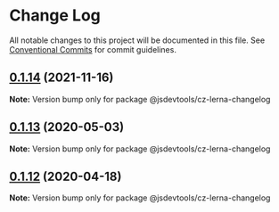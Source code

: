 # Change Log

All notable changes to this project will be documented in this file.
See [Conventional Commits](https://conventionalcommits.org) for commit guidelines.

## [0.1.14](https://github.com/jsdevtools/jsdevtools/compare/@jsdevtools/cz-lerna-changelog@0.1.13...@jsdevtools/cz-lerna-changelog@0.1.14) (2021-11-16)

**Note:** Version bump only for package @jsdevtools/cz-lerna-changelog





## [0.1.13](https://github.com/jsdevtools/jsdevtools/compare/@jsdevtools/cz-lerna-changelog@0.1.12...@jsdevtools/cz-lerna-changelog@0.1.13) (2020-05-03)

**Note:** Version bump only for package @jsdevtools/cz-lerna-changelog





## [0.1.12](https://github.com/jsdevtools/jsdevtools/compare/@jsdevtools/cz-lerna-changelog@0.1.11...@jsdevtools/cz-lerna-changelog@0.1.12) (2020-04-18)

**Note:** Version bump only for package @jsdevtools/cz-lerna-changelog
